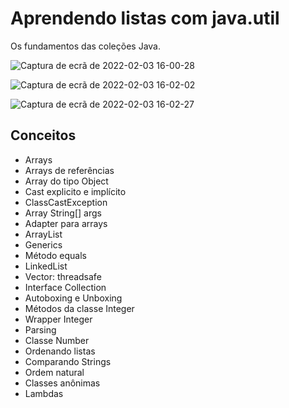 # Aprendendo listas com java.util
Os fundamentos das coleções Java.

![Captura de ecrã de 2022-02-03 16-00-28](https://user-images.githubusercontent.com/78432629/152410719-dd1205c9-d70d-41bf-8b68-bab4f576fc39.png)

![Captura de ecrã de 2022-02-03 16-02-02](https://user-images.githubusercontent.com/78432629/152410912-e7824ed7-d225-446e-b49a-21f7d0ef5810.png)

![Captura de ecrã de 2022-02-03 16-02-27](https://user-images.githubusercontent.com/78432629/152410955-41a608ed-2f38-4c40-bcc7-4526d8b6aa11.png)

## Conceitos
* Arrays
* Arrays de referências
* Array do tipo Object
* Cast explicito e implícito
* ClassCastException
* Array String[] args
* Adapter para arrays
* ArrayList
* Generics
* Método equals
* LinkedList
* Vector: threadsafe
* Interface Collection
* Autoboxing e Unboxing
* Métodos da classe Integer
* Wrapper Integer
* Parsing
* Classe Number
* Ordenando listas
* Comparando Strings
* Ordem natural
* Classes anônimas
* Lambdas

